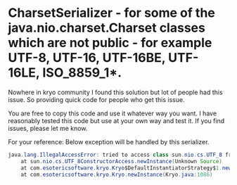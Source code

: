 # CharsetSerializer - for some of the java.nio.charset.Charset classes which are not public - for example UTF-8, UTF-16, UTF-16BE, UTF-16LE, ISO_8859_1*.

Nowhere in kryo community I found this solution but lot of people had this issue. So providing quick code for people who get this issue. 

You are free to copy this code and use it whatever way you want. I have reasonably tested this code but use at your own way and test it. If you find issues, please let me know. 

For your reference: Below exception will be handled by this serializer. 

```java
java.lang.IllegalAccessError: tried to access class sun.nio.cs.UTF_8 from class sun.nio.cs.UTF_8ConstructorAccess
    at sun.nio.cs.UTF_8ConstructorAccess.newInstance(Unknown Source)
    at com.esotericsoftware.kryo.Kryo$DefaultInstantiatorStrategy$1.newInstance(Kryo.java:1234)
    at com.esotericsoftware.kryo.Kryo.newInstance(Kryo.java:1086)
```
